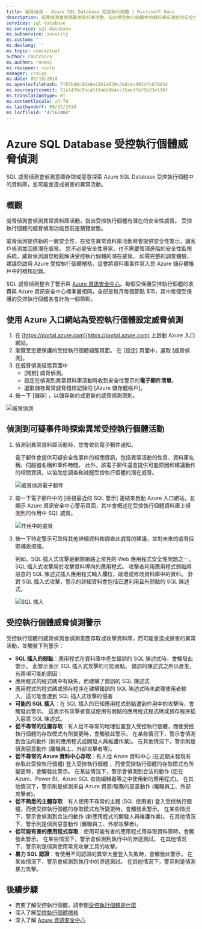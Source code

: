 ```yaml
---
title: 威脅偵測 - Azure SQL Database 受控執行個體 | Microsoft Docs
description: 威脅偵測會偵測異常資料庫活動，指出受控執行個體中的資料庫有潛在的安全性威脅。
services: sql-database
ms.service: sql-database
ms.subservice: security
ms.custom: ''
ms.devlang: ''
ms.topic: conceptual
author: rmatchoro
ms.author: ronmat
ms.reviewer: vanto
manager: craigg
ms.date: 09/19/2018
ms.openlocfilehash: 7f05bd6c96a8e22b1e039c3edcec491b7c079d54
ms.sourcegitcommit: 51a1476c85ca518a6d8b4cc35aed7a76b33e130f
ms.translationtype: HT
ms.contentlocale: zh-TW
ms.lasthandoff: 09/25/2018
ms.locfileid: "47162404"
---
```

# <a name="azure-sql-database-managed-instance-threat-detection"></a>Azure SQL Database 受控執行個體威脅偵測

SQL 威脅偵測會偵測意圖存取或惡意探索 Azure SQL Database 受控執行個體中的資料庫，並可能會造成損害的異常活動。

## <a name="overview"></a>概觀

威脅偵測會偵測異常資料庫活動，指出受控執行個體有潛在的安全性威脅。 受控執行個體的威脅偵測功能目前是預覽狀態。

威脅偵測提供新的一層安全性，在發生異常資料庫活動時會提供安全性警示，讓客戶偵測並回應潛在威脅。 您不必是安全性專家，也不需要管理進階的安全性監視系統，威脅偵測讓您輕鬆解決受控執行個體的潛在威脅。 如需完整的調查體驗，建議您啟用 Azure 受控執行個體稽核，這會將資料庫事件寫入您 Azure 儲存體帳戶中的稽核記錄。 

SQL 威脅偵測整合了警示與 [Azure 資訊安全中心](https://azure.microsoft.com/services/security-center/)。每個受保護受控執行個體的收費與 Azure 資訊安全中心標準層相同，全部是每月每個節點 $15，其中每個受保護的受控執行個體各會計為一個節點。  

## <a name="set-up-threat-detection-for-your-managed-instance-in-the-azure-portal"></a>使用 Azure 入口網站為受控執行個體設定威脅偵測
1. 在 [https://portal.azure.com](https://portal.azure.com) 上啟動 Azure 入口網站。
2. 瀏覽至您要保護的受控執行個體組態頁面。 在 [設定] 頁面中，選取 [威脅偵測]。 
3. 在威脅偵測組態頁面中 
   - [開啟]  威脅偵測。
   - 設定在偵測到異常資料庫活動時收到安全性警示的**電子郵件清單**。
   - 選取儲存異常威脅稽核記錄的 [Azure 儲存體帳戶]。 
4.  按一下 [儲存] ，以儲存新的或更新的威脅偵測原則。

   ![威脅偵測](./media/sql-database-managed-instance-threat-detection/threat-detection.png)

## <a name="explore-anomalous-managed-instance-activities-upon-detection-of-a-suspicious-event"></a>偵測到可疑事件時探索異常受控執行個體活動

1. 偵測到異常資料庫活動時，您會收到電子郵件通知。 

   電子郵件會提供可疑安全性事件的相關資訊，包括異常活動的性質、資料庫名稱、伺服器名稱和事件時間。 此外，該電子郵件還會提供可能原因和建議動作的相關資訊，以協助您調查和減輕受控執行個體的潛在威脅。

   ![威脅偵測電子郵件](./media/sql-database-managed-instance-threat-detection/threat-detection-email.png)

2. 按一下電子郵件中的 [檢視最近的 SQL 警示] 連結來啟動 Azure 入口網站，並顯示 Azure 資訊安全中心警示頁面，其中會概述在受控執行個體資料庫上偵測到的作用中 SQL 威脅。

   ![作用中的威脅](./media/sql-database-managed-instance-threat-detection/active-threats.png)

3. 按一下特定警示可取得其他詳細資料和調查此威脅的建議，並對未來的威脅採取補救措施。

   例如，SQL 插入式攻擊是網際網路上常見的 Web 應用程式安全性問題之一。 SQL 插入式攻擊用於攻擊資料導向的應用程式。 攻擊者利用應用程式弱點將惡意的 SQL 陳述式插入應用程式輸入欄位，破壞或修改資料庫中的資料。 針對 SQL 插入式攻擊，警示的詳細資料會包括已遭利用且有弱點的 SQL 陳述式。

   ![SQL 插入](./media/sql-database-managed-instance-threat-detection/sql-injection.png)

## <a name="managed-instance-threat-detection-alerts"></a>受控執行個體威脅偵測警示 

受控執行個體的威脅偵測會偵測意圖存取或攻擊資料庫，而可能會造成損害的異常活動，並觸發下列警示：
- **SQL 插入的弱點**：應用程式在資料庫中產生錯誤的 SQL 陳述式時，會觸發此警示。 此警示表示 SQL 插入式攻擊的可能弱點。 錯誤的陳述式之所以產生，有兩項可能的原因：
 - 應用程式的程式碼中有缺失，而建構了錯誤的 SQL 陳述式
 - 應用程式的程式碼或預存程序在建構錯誤的 SQL 陳述式時未處理使用者輸入，這可能會遭到 SQL 插入式攻擊的侵害
- **可能的 SQL 插入**：在 SQL 插入的已知應用程式弱點遭到作用中的攻擊時，會觸發此警示。 這表示有攻擊者嘗試使用有弱點的應用程式程式碼或預存程序插入惡意 SQL 陳述式。
- **從不尋常的位置存取**：有人從不尋常的地理位置登入受控執行個體，而使受控執行個體的存取模式有所變更時，會觸發此警示。 在某些情況下，警示會偵測到合法的動作 (新的應用程式或開發人員維護作業)。 在其他情況下，警示則是偵測惡意動作 (離職員工、外部攻擊者等)。
- **從不尋常的 Azure 資料中心存取**：有人從 Azure 資料中心 (在近期未發現有存取此受控執行個體) 登入受控執行個體 ，而使受控執行個體的存取模式有所變更時，會觸發此警示。 在某些情況下，警示會偵測到合法的動作 (您在 Azure、Power BI、Azure SQL 查詢編輯器等之中使用新的應用程式)。 在其他情況下，警示則是偵測來自 Azure 資源/服務的惡意動作 (離職員工、外部攻擊者)。
- **從不熟悉的主體存取**：有人使用不尋常的主體 (SQL 使用者) 登入受控執行個體，而使受控執行個體的存取模式有所變更時，會觸發此警示。 在某些情況下，警示會偵測到合法的動作 (新應用程式的開發人員維護作業)。 在其他情況下，警示則是偵測惡意動作 (離職員工、外部攻擊者)。
- **從可能有害的應用程式存取**：使用可能有害的應用程式用存取資料庫時，會觸發此警示。 在某些情況下，警示會偵測到執行中的滲透測試。 在其他情況下，警示則是偵測使用常見攻擊工具的攻擊。
- **暴力 SQL 認證**：有使用不同認證的異常大量登入失敗時，會觸發此警示。 在某些情況下，警示會偵測到執行中的滲透測試。 在其他情況下，警示則是偵測暴力攻擊。

## <a name="next-steps"></a>後續步驟

- 若要了解受控執行個體，請參閱[受控執行個體是什麼](sql-database-managed-instance.md)
- 深入了解[受控執行個體稽核](https://go.microsoft.com/fwlink/?linkid=869430) 
- 深入了解 [Azure 資訊安全中心](https://docs.microsoft.com/azure/security-center/security-center-intro)
